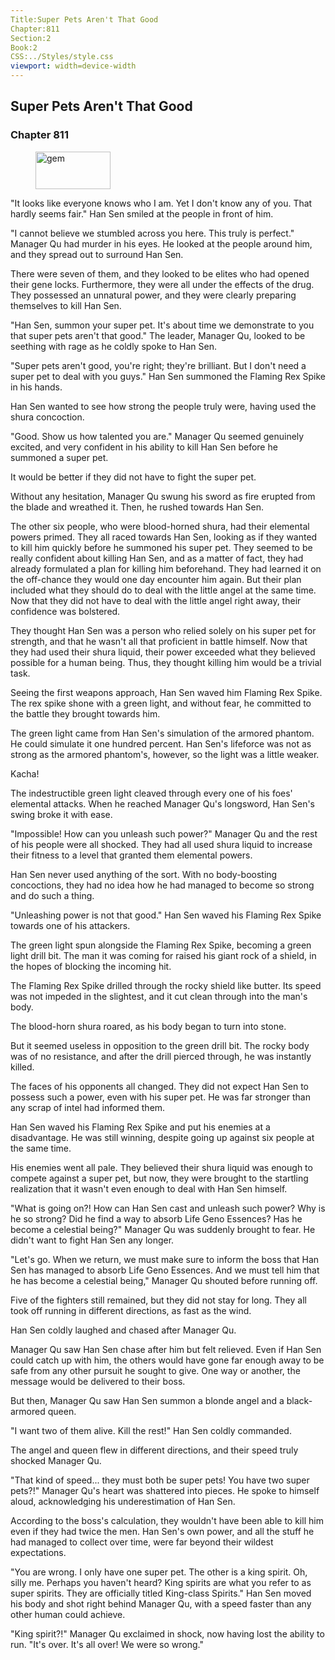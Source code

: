 ```yaml
---
Title:Super Pets Aren't That Good 
Chapter:811 
Section:2 
Book:2 
CSS:../Styles/style.css 
viewport: width=device-width
---
```

  
## Super Pets Aren't That Good
### Chapter 811
  
<figure>
	<img src="../Images/gem.gif" alt="gem" id="gem" width="120" height="60" />
</figure>
  

  
"It looks like everyone knows who I am. Yet I don't know any of you. That hardly seems fair." Han Sen smiled at the people in front of him.

"I cannot believe we stumbled across you here. This truly is perfect." Manager Qu had murder in his eyes. He looked at the people around him, and they spread out to surround Han Sen.

There were seven of them, and they looked to be elites who had opened their gene locks. Furthermore, they were all under the effects of the drug. They possessed an unnatural power, and they were clearly preparing themselves to kill Han Sen.

"Han Sen, summon your super pet. It's about time we demonstrate to you that super pets aren't that good." The leader, Manager Qu, looked to be seething with rage as he coldly spoke to Han Sen.

"Super pets aren't good, you're right; they're brilliant. But I don't need a super pet to deal with you guys." Han Sen summoned the Flaming Rex Spike in his hands.

Han Sen wanted to see how strong the people truly were, having used the shura concoction.

"Good. Show us how talented you are." Manager Qu seemed genuinely excited, and very confident in his ability to kill Han Sen before he summoned a super pet.

It would be better if they did not have to fight the super pet.

Without any hesitation, Manager Qu swung his sword as fire erupted from the blade and wreathed it. Then, he rushed towards Han Sen.

The other six people, who were blood-horned shura, had their elemental powers primed. They all raced towards Han Sen, looking as if they wanted to kill him quickly before he summoned his super pet. They seemed to be really confident about killing Han Sen, and as a matter of fact, they had already formulated a plan for killing him beforehand. They had learned it on the off-chance they would one day encounter him again. But their plan included what they should do to deal with the little angel at the same time. Now that they did not have to deal with the little angel right away, their confidence was bolstered.

They thought Han Sen was a person who relied solely on his super pet for strength, and that he wasn't all that proficient in battle himself. Now that they had used their shura liquid, their power exceeded what they believed possible for a human being. Thus, they thought killing him would be a trivial task.

Seeing the first weapons approach, Han Sen waved him Flaming Rex Spike. The rex spike shone with a green light, and without fear, he committed to the battle they brought towards him.

The green light came from Han Sen's simulation of the armored phantom. He could simulate it one hundred percent. Han Sen's lifeforce was not as strong as the armored phantom's, however, so the light was a little weaker.

Kacha!

The indestructible green light cleaved through every one of his foes' elemental attacks. When he reached Manager Qu's longsword, Han Sen's swing broke it with ease.

"Impossible! How can you unleash such power?" Manager Qu and the rest of his people were all shocked. They had all used shura liquid to increase their fitness to a level that granted them elemental powers.

Han Sen never used anything of the sort. With no body-boosting concoctions, they had no idea how he had managed to become so strong and do such a thing.

"Unleashing power is not that good." Han Sen waved his Flaming Rex Spike towards one of his attackers.

The green light spun alongside the Flaming Rex Spike, becoming a green light drill bit. The man it was coming for raised his giant rock of a shield, in the hopes of blocking the incoming hit.

The Flaming Rex Spike drilled through the rocky shield like butter. Its speed was not impeded in the slightest, and it cut clean through into the man's body.

The blood-horn shura roared, as his body began to turn into stone.

But it seemed useless in opposition to the green drill bit. The rocky body was of no resistance, and after the drill pierced through, he was instantly killed.

The faces of his opponents all changed. They did not expect Han Sen to possess such a power, even with his super pet. He was far stronger than any scrap of intel had informed them.

Han Sen waved his Flaming Rex Spike and put his enemies at a disadvantage. He was still winning, despite going up against six people at the same time.

His enemies went all pale. They believed their shura liquid was enough to compete against a super pet, but now, they were brought to the startling realization that it wasn't even enough to deal with Han Sen himself.

"What is going on?! How can Han Sen cast and unleash such power? Why is he so strong? Did he find a way to absorb Life Geno Essences? Has he become a celestial being?" Manager Qu was suddenly brought to fear. He didn't want to fight Han Sen any longer.

"Let's go. When we return, we must make sure to inform the boss that Han Sen has managed to absorb Life Geno Essences. And we must tell him that he has become a celestial being," Manager Qu shouted before running off.

Five of the fighters still remained, but they did not stay for long. They all took off running in different directions, as fast as the wind.

Han Sen coldly laughed and chased after Manager Qu.

Manager Qu saw Han Sen chase after him but felt relieved. Even if Han Sen could catch up with him, the others would have gone far enough away to be safe from any other pursuit he sought to give. One way or another, the message would be delivered to their boss.

But then, Manager Qu saw Han Sen summon a blonde angel and a black-armored queen.

"I want two of them alive. Kill the rest!" Han Sen coldly commanded.

The angel and queen flew in different directions, and their speed truly shocked Manager Qu.

"That kind of speed... they must both be super pets! You have two super pets?!" Manager Qu's heart was shattered into pieces. He spoke to himself aloud, acknowledging his underestimation of Han Sen.

According to the boss's calculation, they wouldn't have been able to kill him even if they had twice the men. Han Sen's own power, and all the stuff he had managed to collect over time, were far beyond their wildest expectations.

"You are wrong. I only have one super pet. The other is a king spirit. Oh, silly me. Perhaps you haven't heard? King spirits are what you refer to as super spirits. They are officially titled King-class Spirits." Han Sen moved his body and shot right behind Manager Qu, with a speed faster than any other human could achieve.

"King spirit?!" Manager Qu exclaimed in shock, now having lost the ability to run. "It's over. It's all over! We were so wrong."